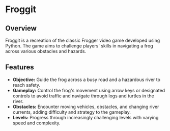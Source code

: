 # Froggit

## Overview
Froggit is a recreation of the classic Frogger video game developed using Python. The game aims to challenge players' skills in navigating a frog across various obstacles and hazards.

## Features
- **Objective:** Guide the frog across a busy road and a hazardous river to reach safety.
- **Gameplay:** Control the frog's movement using arrow keys or designated controls to avoid traffic and navigate through logs and turtles in the river.
- **Obstacles:** Encounter moving vehicles, obstacles, and changing river currents, adding difficulty and strategy to the gameplay.
- **Levels:** Progress through increasingly challenging levels with varying speed and complexity.
